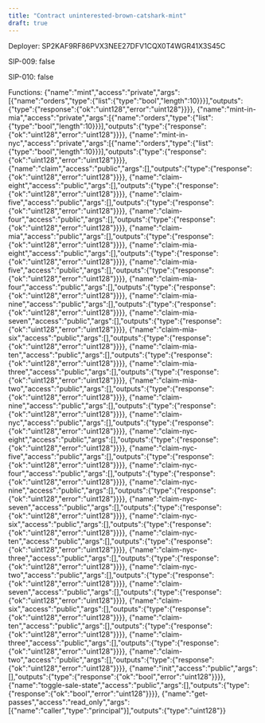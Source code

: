 ```yaml
---
title: "Contract uninterested-brown-catshark-mint"
draft: true
---
```

Deployer: SP2KAF9RF86PVX3NEE27DFV1CQX0T4WGR41X3S45C

SIP-009: false

SIP-010: false

Functions:
{"name":"mint","access":"private","args":[{"name":"orders","type":{"list":{"type":"bool","length":10}}}],"outputs":{"type":{"response":{"ok":"uint128","error":"uint128"}}}}, {"name":"mint-in-mia","access":"private","args":[{"name":"orders","type":{"list":{"type":"bool","length":10}}}],"outputs":{"type":{"response":{"ok":"uint128","error":"uint128"}}}}, {"name":"mint-in-nyc","access":"private","args":[{"name":"orders","type":{"list":{"type":"bool","length":10}}}],"outputs":{"type":{"response":{"ok":"uint128","error":"uint128"}}}}, {"name":"claim","access":"public","args":[],"outputs":{"type":{"response":{"ok":"uint128","error":"uint128"}}}}, {"name":"claim-eight","access":"public","args":[],"outputs":{"type":{"response":{"ok":"uint128","error":"uint128"}}}}, {"name":"claim-five","access":"public","args":[],"outputs":{"type":{"response":{"ok":"uint128","error":"uint128"}}}}, {"name":"claim-four","access":"public","args":[],"outputs":{"type":{"response":{"ok":"uint128","error":"uint128"}}}}, {"name":"claim-mia","access":"public","args":[],"outputs":{"type":{"response":{"ok":"uint128","error":"uint128"}}}}, {"name":"claim-mia-eight","access":"public","args":[],"outputs":{"type":{"response":{"ok":"uint128","error":"uint128"}}}}, {"name":"claim-mia-five","access":"public","args":[],"outputs":{"type":{"response":{"ok":"uint128","error":"uint128"}}}}, {"name":"claim-mia-four","access":"public","args":[],"outputs":{"type":{"response":{"ok":"uint128","error":"uint128"}}}}, {"name":"claim-mia-nine","access":"public","args":[],"outputs":{"type":{"response":{"ok":"uint128","error":"uint128"}}}}, {"name":"claim-mia-seven","access":"public","args":[],"outputs":{"type":{"response":{"ok":"uint128","error":"uint128"}}}}, {"name":"claim-mia-six","access":"public","args":[],"outputs":{"type":{"response":{"ok":"uint128","error":"uint128"}}}}, {"name":"claim-mia-ten","access":"public","args":[],"outputs":{"type":{"response":{"ok":"uint128","error":"uint128"}}}}, {"name":"claim-mia-three","access":"public","args":[],"outputs":{"type":{"response":{"ok":"uint128","error":"uint128"}}}}, {"name":"claim-mia-two","access":"public","args":[],"outputs":{"type":{"response":{"ok":"uint128","error":"uint128"}}}}, {"name":"claim-nine","access":"public","args":[],"outputs":{"type":{"response":{"ok":"uint128","error":"uint128"}}}}, {"name":"claim-nyc","access":"public","args":[],"outputs":{"type":{"response":{"ok":"uint128","error":"uint128"}}}}, {"name":"claim-nyc-eight","access":"public","args":[],"outputs":{"type":{"response":{"ok":"uint128","error":"uint128"}}}}, {"name":"claim-nyc-five","access":"public","args":[],"outputs":{"type":{"response":{"ok":"uint128","error":"uint128"}}}}, {"name":"claim-nyc-four","access":"public","args":[],"outputs":{"type":{"response":{"ok":"uint128","error":"uint128"}}}}, {"name":"claim-nyc-nine","access":"public","args":[],"outputs":{"type":{"response":{"ok":"uint128","error":"uint128"}}}}, {"name":"claim-nyc-seven","access":"public","args":[],"outputs":{"type":{"response":{"ok":"uint128","error":"uint128"}}}}, {"name":"claim-nyc-six","access":"public","args":[],"outputs":{"type":{"response":{"ok":"uint128","error":"uint128"}}}}, {"name":"claim-nyc-ten","access":"public","args":[],"outputs":{"type":{"response":{"ok":"uint128","error":"uint128"}}}}, {"name":"claim-nyc-three","access":"public","args":[],"outputs":{"type":{"response":{"ok":"uint128","error":"uint128"}}}}, {"name":"claim-nyc-two","access":"public","args":[],"outputs":{"type":{"response":{"ok":"uint128","error":"uint128"}}}}, {"name":"claim-seven","access":"public","args":[],"outputs":{"type":{"response":{"ok":"uint128","error":"uint128"}}}}, {"name":"claim-six","access":"public","args":[],"outputs":{"type":{"response":{"ok":"uint128","error":"uint128"}}}}, {"name":"claim-ten","access":"public","args":[],"outputs":{"type":{"response":{"ok":"uint128","error":"uint128"}}}}, {"name":"claim-three","access":"public","args":[],"outputs":{"type":{"response":{"ok":"uint128","error":"uint128"}}}}, {"name":"claim-two","access":"public","args":[],"outputs":{"type":{"response":{"ok":"uint128","error":"uint128"}}}}, {"name":"init","access":"public","args":[],"outputs":{"type":{"response":{"ok":"bool","error":"uint128"}}}}, {"name":"toggle-sale-state","access":"public","args":[],"outputs":{"type":{"response":{"ok":"bool","error":"uint128"}}}}, {"name":"get-passes","access":"read_only","args":[{"name":"caller","type":"principal"}],"outputs":{"type":"uint128"}}
